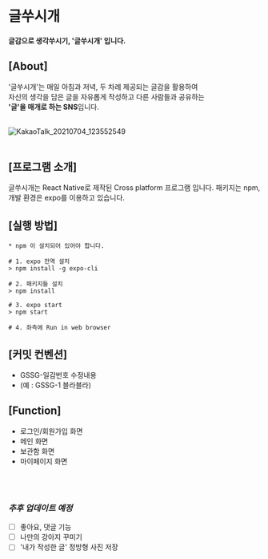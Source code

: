 # 글쑤시개

#### 글감으로 생각쑤시기, '글쑤시개' 입니다.

## [About]
'글쑤시개'는 매일 아침과 저녁, 두 차례 제공되는 글감을 활용하여 <br>
자신의 생각을 담은 글을 자유롭게 작성하고 다른 사람들과 공유하는 <br>
**'글'을 매개로 하는 SNS**입니다.
<br>
<br>

![KakaoTalk_20210704_123552549](https://user-images.githubusercontent.com/67827336/124389645-0dcc0380-dd23-11eb-95d0-9b12c029b107.png)
<br>
<br>

## [프로그램 소개]
글쑤시개는 React Native로 제작된 Cross platform 프로그램 입니다. 
패키지는 npm, 개발 환경은 expo를 이용하고 있습니다. 

## [실행 방법]

```shell
* npm 이 설치되어 있어야 합니다. 

# 1. expo 전역 설치
> npm install -g expo-cli 

# 2. 패키지들 설치
> npm install

# 3. expo start
> npm start

# 4. 좌측에 Run in web browser
```

## [커밋 컨벤션]
- GSSG-일감번호 수정내용
- (예 : GSSG-1 블라블라)

## [Function]
- 로그인/회원가입 화면
- 메인 화면
- 보관함 화면
- 마이페이지 화면
<br>
<br>

### *추후 업데이트 예정*
- [ ] 좋아요, 댓글 기능
- [ ] 나만의 강아지 꾸미기
- [ ] '내가 작성한 글' 정방형 사진 저장
